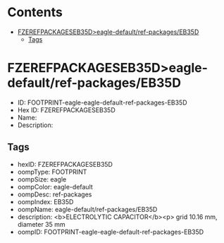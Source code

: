 



Contents
========

* [FZEREFPACKAGESEB35D>eagle-default/ref-packages/EB35D](#fzerefpackageseb35deagle-defaultref-packageseb35d)
	* [Tags](#tags)

# FZEREFPACKAGESEB35D>eagle-default/ref-packages/EB35D

- ID: FOOTPRINT-eagle-eagle-default-ref-packages-EB35D
- Hex ID: FZEREFPACKAGESEB35D
- Name: 
- Description: 

## Tags

- hexID: FZEREFPACKAGESEB35D
- oompType: FOOTPRINT
- oompSize: eagle
- oompColor: eagle-default
- oompDesc: ref-packages
- oompIndex: EB35D
- oompName: eagle-default/ref-packages/EB35D
- description: &lt;b&gt;ELECTROLYTIC CAPACITOR&lt;/b&gt;&lt;p&gt;&#xD;
grid 10.16 mm, diameter 35 mm
- oompID: FOOTPRINT-eagle-eagle-default-ref-packages-EB35D
